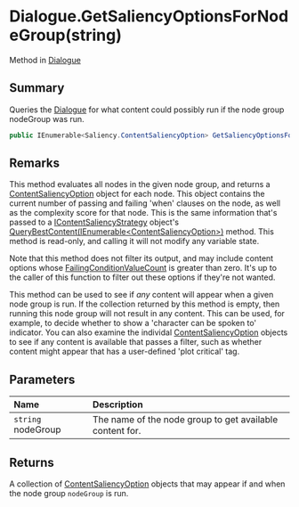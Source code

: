 # Dialogue.GetSaliencyOptionsForNodeGroup(string)

Method in [Dialogue](/docs/api/csharp/yarn.dialogue.md)

## Summary


Queries the  <a href="yarn.dialogue.md">Dialogue</a>  for what content could possibly
run if the node group nodeGroup was run.


```csharp
public IEnumerable<Saliency.ContentSaliencyOption> GetSaliencyOptionsForNodeGroup(string nodeGroup)
```

## Remarks

<p>This method evaluates all nodes in the given node group, and
returns a <a href="yarn.saliency.contentsaliencyoption.md">ContentSaliencyOption</a> object for
each node. This object contains the current number of passing and
failing 'when' clauses on the node, as well as the complexity score
for that node. This is the same information that's passed to a <a href="yarn.saliency.icontentsaliencystrategy.md">IContentSaliencyStrategy</a> object's <a href="yarn.saliency.icontentsaliencystrategy.querybestcontent.md">QueryBestContent(IEnumerable&lt;ContentSaliencyOption&gt;)</a>
method. This method is read-only, and calling it will not modify any
variable state.
</p> <p>Note that this method does not filter its output, and may
include content options whose <a href="yarn.saliency.contentsaliencyoption.failingconditionvaluecount.md">FailingConditionValueCount</a>
is greater than zero. It's up to the caller of this function to
filter out these options if they're not wanted.</p> <p>
This method can be used to see if <em>any</em> content will appear
when a given node group is run. If the collection returned by this
method is empty, then running this node group will not result in any
content. This can be used, for example, to decide whether to show a
'character can be spoken to' indicator. You can also examine the
individal <a href="yarn.saliency.contentsaliencyoption.md">ContentSaliencyOption</a> objects to
see if any content is available that passes a filter, such as
whether content might appear that has a user-defined 'plot critical'
tag.
</p>

## Parameters

|Name|Description|
|:---|:---|
|`string` nodeGroup|The name of the node group to get available content for.|

## Returns

A collection of  <a href="yarn.saliency.contentsaliencyoption.md">ContentSaliencyOption</a>  objects that may appear if
and when the node group  <code>nodeGroup</code>  is run.


